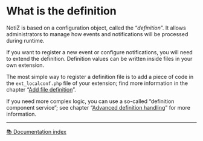 # What is the definition

NotiZ is based on a configuration object, called the “*definition*”. It allows 
administrators to manage how events and notifications will be processed during 
runtime.

If you want to register a new event or configure notifications, you will need to 
extend the definition. Definition values can be written inside files in your own 
extension. 

The most simple way to register a definition file is to add a piece of code in
the `ext_localconf.php` file of your extension; find more information in the 
chapter “[Add file definition](Add-file-definition.md)”.

If you need more complex logic, you can use a so-called “definition component 
service”; see chapter 
“[Advanced definition handling](Advanced-definition-handling.md)” for more 
information. 

---

[:books: Documentation index](../../README.md)
